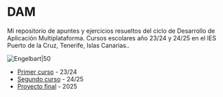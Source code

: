 # DAM
Mi repositorio de apuntes y ejercicios resueltos del ciclo de Desarrollo de Aplicación Multiplataforma. Cursos escolares año 23/24 y 24/25 en el IES Puerto de la Cruz, Tenerife, Islas Canarias..


![Engelbart|50](https://www.mejorconweb.com/images/programacion-web-barcelona.jpg)


- [Primer curso](https://github.com/mruizgl/DAM/tree/main/Primero) - 23/24
- [Segundo curso](Segundo) - 24/25
- [Proyecto final](Protectofinal) - 2025
